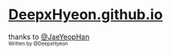 # [DeepxHyeon.github.io](https://DeepxHyeon.github.io)
thanks to [@JaeYeopHan](https://github.com/JaeYeopHan/gatsby-starter-bee)  
<sub><sup>Written by </sup><sup>@DeepxHyeon</sup></sub>
